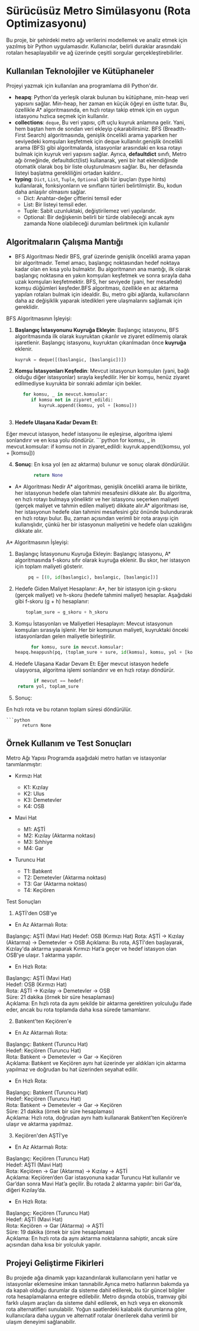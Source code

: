 # Sürücüsüz Metro Simülasyonu (Rota Optimizasyonu) 

Bu proje, bir şehirdeki metro ağı verilerini modellemek ve analiz etmek için yazılmış bir Python uygulamasıdır. Kullanıcılar, belirli duraklar arasındaki rotaları hesaplayabilir ve ağ üzerinde çeşitli sorgular gerçekleştirebilirler.

## Kullanılan Teknolojiler ve Kütüphaneler

Projeyi yazmak için kullanılan ana programlama dili Python'dır.

- **heapq**: Python'da yerleşik olarak bulunan bu kütüphane, min-heap veri yapısını sağlar. Min-heap, her zaman en küçük öğeyi en üstte tutar. Bu, özellikle A* algoritmasında, en hızlı rotayı takip etmek için en uygun istasyonu hızlıca seçmek için kullanılır.
- **collections**: `deque`, Bu veri yapısı, çift uçlu kuyruk anlamına gelir. Yani, hem baştan hem de sondan veri ekleyip çıkarabilirsiniz. BFS (Breadth-First Search) algoritmasında, genişlik öncelikli arama yaparken her seviyedeki komşuları keşfetmek için deque kullanılır.genişlik öncelikli arama (BFS) gibi algoritmalarda, istasyonlar arasındaki en kısa rotayı bulmak için kuyruk veri yapısını sağlar. Ayrıca, **defaultdict** sınıfı, Metro ağı örneğinde, defaultdict(list) kullanarak, yeni bir hat eklendiğinde otomatik olarak boş bir liste oluşturulmasını sağlar. Bu, her defasında listeyi başlatma gerekliliğini ortadan kaldırır..
- **typing**: `Dict`, `List`, `Tuple`, `Optional` gibi tür ipuçları (type hints) kullanılarak, fonksiyonların ve sınıfların türleri belirtilmiştir. Bu, kodun daha anlaşılır olmasını sağlar.
  - Dict: Anahtar-değer çiftlerini temsil eder
  - List: Bir listeyi temsil eder.
  - Tuple: Sabit uzunluktaki, değiştirilemez veri yapılarıdır.
  - Optional: Bir değişkenin belirli bir türde olabileceği ancak aynı zamanda None olabileceği durumları belirtmek için kullanılır

## Algoritmaların Çalışma Mantığı

- BFS Algoritması Nedir 
BFS, graf üzerinde genişlik öncelikli arama yapan bir algoritmadır. Temel amacı, başlangıç noktasından hedef noktaya kadar olan en kısa yolu bulmaktır. Bu algoritmanın ana mantığı, ilk olarak başlangıç noktasına en yakın komşuları keşfetmek ve sonra sırayla daha uzak komşuları keşfetmektir. BFS, her seviyede (yani, her mesafede) komşu düğümleri keşfeder.BFS algoritması, özellikle en az aktarma yapılan rotaları bulmak için idealdir. Bu, metro gibi ağlarda, kullanıcıların daha az değişiklik yaparak istedikleri yere ulaşmalarını sağlamak için gereklidir.

BFS Algoritmasının İşleyişi:
1. **Başlangıç İstasyonunu Kuyruğa Ekleyin**:
Başlangıç istasyonu, BFS algoritmasında ilk olarak kuyruktan çıkarılır ve ziyaret edilmemiş olarak işaretlenir. Başlangıç istasyonu, kuyruktan çıkarılmadan önce **kuyruğa** eklenir.
   ```python
   kuyruk = deque([(baslangic, [baslangic])])
   
2. **Komşu İstasyonları Keşfedin**:
Mevcut istasyonun komşuları (yani, bağlı olduğu diğer istasyonlar) sırayla keşfedilir. Her bir komşu, henüz ziyaret edilmediyse kuyrukta bir sonraki adımlar için bekler.
   ```python
      for komsu, _ in mevcut.komsular:
         if komsu not in ziyaret_edildi:
            kuyruk.append((komsu, yol + [komsu]))
 
3. **Hedefe Ulaşana Kadar Devam Et**:

Eğer mevcut istasyon, hedef istasyonu ile eşleşirse, algoritma işlemi sonlandırır ve en kısa yolu döndürür.
    ```python
          for komsu, _ in mevcut.komsular:
           if komsu not in ziyaret_edildi:
               kuyruk.append((komsu, yol + [komsu]))
 
4. **Sonuç**:
 En kısa yol (en az aktarma) bulunur ve sonuç olarak döndürülür.

   ```python
          return None
   

- A* Algoritması Nedir
  A* algoritması, genişlik öncelikli arama ile birlikte, her istasyonun hedefe olan tahmini mesafesini dikkate alır. Bu algoritma, en hızlı rotayı bulmaya yöneliktir ve her istasyonu seçerken maliyeti (gerçek maliyet ve tahmin edilen maliyet) dikkate alır.A* algoritması ise, her istasyonun hedefe olan tahmini mesafesini göz önünde bulundurarak en hızlı rotayı bulur. Bu, zaman açısından verimli bir rota arayışı için kullanışlıdır, çünkü her bir istasyonun maliyetini ve hedefe olan uzaklığını dikkate alır.

A* Algoritmasının İşleyişi:
1. Başlangıç İstasyonunu Kuyruğa Ekleyin:
Başlangıç istasyonu, A* algoritmasında f-skoru sıfır olarak kuyruğa eklenir. Bu skor, her istasyon için toplam maliyeti gösterir.

    ```python
         pq = [(0, id(baslangic), baslangic, [baslangic])]

2. Hedefe Giden Maliyet Hesaplanır:
A*, her bir istasyon için g-skoru (gerçek maliyet) ve h-skoru (hedefe tahmini maliyet) hesaplar. Aşağıdaki gibi f-skoru (g + h) hesaplanır:

    ```python
        toplam_sure = g_skoru + h_skoru          
 
3. Komşu İstasyonları ve Maliyetleri Hesaplayın:
Mevcut istasyonun komşuları sırasıyla işlenir. Her bir komşunun maliyeti, kuyruktaki önceki istasyonlardan gelen maliyetle birleştirilir.

    ```python
          for komsu, sure in mevcut.komsular:
    heapq.heappush(pq, (toplam_sure + sure, id(komsu), komsu, yol + [komsu]))
 
4. Hedefe Ulaşana Kadar Devam Et:
Eğer mevcut istasyon hedefe ulaşıyorsa, algoritma işlemi sonlandırır ve en hızlı rotayı döndürür.

   ```python
          if mevcut == hedef:
    return yol, toplam_sure

5. Sonuç:

En hızlı rota ve bu rotanın toplam süresi döndürülür.

    ```python
          return None

## Örnek Kullanım ve Test Sonuçları
Metro Ağı Yapısı
Programda aşağıdaki metro hatları ve istasyonlar tanımlanmıştır:

- Kırmızı Hat
  -  K1: Kızılay
  -  K2: Ulus
  -  K3: Demetevler
  - K4: OSB

- Mavi Hat
  - M1: AŞTİ
  - M2: Kızılay (Aktarma noktası)
  - M3: Sıhhiye
  - M4: Gar

- Turuncu Hat
  - T1: Batıkent
  - T2: Demetevler (Aktarma noktası)
  - T3: Gar (Aktarma noktası)
  - T4: Keçiören

Test Sonuçları

1. AŞTİ'den OSB'ye
- En Az Aktarmalı Rota:

Başlangıç: AŞTİ (Mavi Hat)
Hedef: OSB (Kırmızı Hat)
Rota: AŞTİ → Kızılay (Aktarma) → Demetevler → OSB
Açıklama: Bu rota, AŞTİ'den başlayarak, Kızılay'da aktarma yaparak Kırmızı Hat’a geçer ve hedef istasyon olan OSB'ye ulaşır. 1 aktarma yapılır.

- En Hızlı Rota:

Başlangıç: AŞTİ (Mavi Hat) <br>
Hedef: OSB (Kırmızı Hat) <br>
Rota: AŞTİ → Kızılay → Demetevler → OSB <br>
Süre: 21 dakika (örnek bir süre hesaplaması) <br>
Açıklama: En hızlı rota da aynı şekilde bir aktarma gerektiren yolculuğu ifade eder, ancak bu rota toplamda daha kısa sürede tamamlanır.

2.  Batıkent'ten Keçiören'e
   
- En Az Aktarmalı Rota:

Başlangıç: Batıkent (Turuncu Hat) <br>
Hedef: Keçiören (Turuncu Hat) <br>
Rota: Batıkent → Demetevler → Gar → Keçiören <br>
Açıklama: Batıkent ve Keçiören aynı hat üzerinde yer aldıkları için aktarma yapılmaz ve doğrudan bu hat üzerinden seyahat edilir. <br>

- En Hızlı Rota:

Başlangıç: Batıkent (Turuncu Hat) <br>
Hedef: Keçiören (Turuncu Hat) <br>
Rota: Batıkent → Demetevler → Gar → Keçiören <br>
Süre: 21 dakika (örnek bir süre hesaplaması) <br>
Açıklama: Hızlı rota, doğrudan aynı hattı kullanarak Batıkent’ten Keçiören’e ulaşır ve aktarma yapılmaz.

3.  Keçiören'den AŞTİ'ye
- En Az Aktarmalı Rota:

Başlangıç: Keçiören (Turuncu Hat) <br>
Hedef: AŞTİ (Mavi Hat) <br>
Rota: Keçiören → Gar (Aktarma) → Kızılay → AŞTİ <br>
Açıklama: Keçiören’den Gar istasyonuna kadar Turuncu Hat kullanılır ve Gar’dan sonra Mavi Hat’a geçilir. Bu rotada 2 aktarma yapılır: biri Gar’da, diğeri Kızılay’da.

- En Hızlı Rota:

Başlangıç: Keçiören (Turuncu Hat) <br>
Hedef: AŞTİ (Mavi Hat) <br>
Rota: Keçiören → Gar (Aktarma) → AŞTİ <br>
Süre: 19 dakika (örnek bir süre hesaplaması) <br>
Açıklama: En hızlı rota da aynı aktarma noktalarına sahiptir, ancak süre açısından daha kısa bir yolculuk yapılır.


## Projeyi Geliştirme Fikirleri

Bu projede  ağa dinamik yapı kazandırılarak kullanıcıların yeni hatlar ve istasyonlar eklemesine imkan tanınabilir.Ayrıca metro hatlarının bakımda ya da kapalı olduğu durumlar da sisteme dahil edilerek, bu tür güncel bilgiler rota hesaplamalarına entegre edilebilir. Metro dışında otobüs, tramvay gibi farklı ulaşım araçları da sisteme dahil edilerek, en hızlı veya en ekonomik rota alternatifleri sunulabilir. Yoğun saatlerdeki kalabalık durumlarına göre, kullanıcılara daha uygun ve alternatif rotalar önerilerek daha verimli bir ulaşım deneyimi sağlanabilir.




